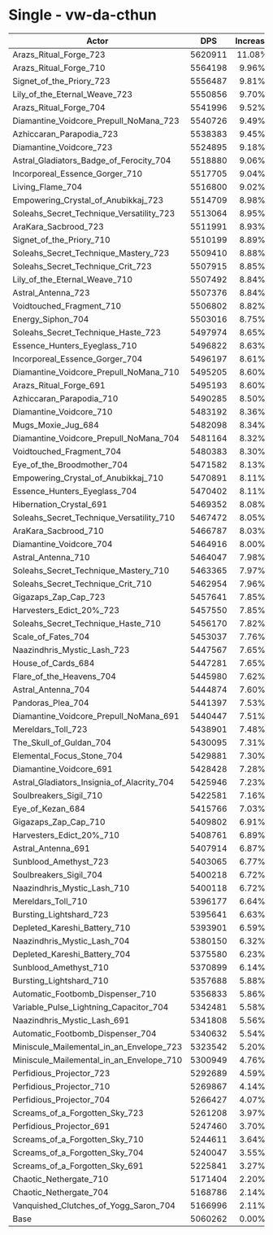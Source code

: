 # Single - vw-da-cthun
| Actor | DPS | Increase |
|---|:---:|:---:|
|Arazs_Ritual_Forge_723|5620911|11.08%|
|Arazs_Ritual_Forge_710|5564198|9.96%|
|Signet_of_the_Priory_723|5556487|9.81%|
|Lily_of_the_Eternal_Weave_723|5550856|9.70%|
|Arazs_Ritual_Forge_704|5541996|9.52%|
|Diamantine_Voidcore_Prepull_NoMana_723|5540726|9.49%|
|Azhiccaran_Parapodia_723|5538383|9.45%|
|Diamantine_Voidcore_723|5524895|9.18%|
|Astral_Gladiators_Badge_of_Ferocity_704|5518880|9.06%|
|Incorporeal_Essence_Gorger_710|5517705|9.04%|
|Living_Flame_704|5516800|9.02%|
|Empowering_Crystal_of_Anubikkaj_723|5514709|8.98%|
|Soleahs_Secret_Technique_Versatility_723|5513064|8.95%|
|AraKara_Sacbrood_723|5511991|8.93%|
|Signet_of_the_Priory_710|5510199|8.89%|
|Soleahs_Secret_Technique_Mastery_723|5509410|8.88%|
|Soleahs_Secret_Technique_Crit_723|5507915|8.85%|
|Lily_of_the_Eternal_Weave_710|5507492|8.84%|
|Astral_Antenna_723|5507376|8.84%|
|Voidtouched_Fragment_710|5506802|8.82%|
|Energy_Siphon_704|5503016|8.75%|
|Soleahs_Secret_Technique_Haste_723|5497974|8.65%|
|Essence_Hunters_Eyeglass_710|5496822|8.63%|
|Incorporeal_Essence_Gorger_704|5496197|8.61%|
|Diamantine_Voidcore_Prepull_NoMana_710|5495205|8.60%|
|Arazs_Ritual_Forge_691|5495193|8.60%|
|Azhiccaran_Parapodia_710|5490285|8.50%|
|Diamantine_Voidcore_710|5483192|8.36%|
|Mugs_Moxie_Jug_684|5482098|8.34%|
|Diamantine_Voidcore_Prepull_NoMana_704|5481164|8.32%|
|Voidtouched_Fragment_704|5480383|8.30%|
|Eye_of_the_Broodmother_704|5471582|8.13%|
|Empowering_Crystal_of_Anubikkaj_710|5470891|8.11%|
|Essence_Hunters_Eyeglass_704|5470402|8.11%|
|Hibernation_Crystal_691|5469352|8.08%|
|Soleahs_Secret_Technique_Versatility_710|5467472|8.05%|
|AraKara_Sacbrood_710|5466787|8.03%|
|Diamantine_Voidcore_704|5464916|8.00%|
|Astral_Antenna_710|5464047|7.98%|
|Soleahs_Secret_Technique_Mastery_710|5463365|7.97%|
|Soleahs_Secret_Technique_Crit_710|5462954|7.96%|
|Gigazaps_Zap_Cap_723|5457641|7.85%|
|Harvesters_Edict_20%_723|5457550|7.85%|
|Soleahs_Secret_Technique_Haste_710|5456170|7.82%|
|Scale_of_Fates_704|5453037|7.76%|
|Naazindhris_Mystic_Lash_723|5447567|7.65%|
|House_of_Cards_684|5447281|7.65%|
|Flare_of_the_Heavens_704|5445980|7.62%|
|Astral_Antenna_704|5444874|7.60%|
|Pandoras_Plea_704|5441397|7.53%|
|Diamantine_Voidcore_Prepull_NoMana_691|5440447|7.51%|
|Mereldars_Toll_723|5438901|7.48%|
|The_Skull_of_Guldan_704|5430095|7.31%|
|Elemental_Focus_Stone_704|5429881|7.30%|
|Diamantine_Voidcore_691|5428428|7.28%|
|Astral_Gladiators_Insignia_of_Alacrity_704|5425946|7.23%|
|Soulbreakers_Sigil_710|5422581|7.16%|
|Eye_of_Kezan_684|5415766|7.03%|
|Gigazaps_Zap_Cap_710|5409802|6.91%|
|Harvesters_Edict_20%_710|5408761|6.89%|
|Astral_Antenna_691|5407914|6.87%|
|Sunblood_Amethyst_723|5403065|6.77%|
|Soulbreakers_Sigil_704|5400218|6.72%|
|Naazindhris_Mystic_Lash_710|5400118|6.72%|
|Mereldars_Toll_710|5396177|6.64%|
|Bursting_Lightshard_723|5395641|6.63%|
|Depleted_Kareshi_Battery_710|5393901|6.59%|
|Naazindhris_Mystic_Lash_704|5380150|6.32%|
|Depleted_Kareshi_Battery_704|5375580|6.23%|
|Sunblood_Amethyst_710|5370899|6.14%|
|Bursting_Lightshard_710|5357688|5.88%|
|Automatic_Footbomb_Dispenser_710|5356833|5.86%|
|Variable_Pulse_Lightning_Capacitor_704|5342481|5.58%|
|Naazindhris_Mystic_Lash_691|5341808|5.56%|
|Automatic_Footbomb_Dispenser_704|5340632|5.54%|
|Miniscule_Mailemental_in_an_Envelope_723|5323542|5.20%|
|Miniscule_Mailemental_in_an_Envelope_710|5300949|4.76%|
|Perfidious_Projector_723|5292689|4.59%|
|Perfidious_Projector_710|5269867|4.14%|
|Perfidious_Projector_704|5266427|4.07%|
|Screams_of_a_Forgotten_Sky_723|5261208|3.97%|
|Perfidious_Projector_691|5247460|3.70%|
|Screams_of_a_Forgotten_Sky_710|5244611|3.64%|
|Screams_of_a_Forgotten_Sky_704|5240047|3.55%|
|Screams_of_a_Forgotten_Sky_691|5225841|3.27%|
|Chaotic_Nethergate_710|5171404|2.20%|
|Chaotic_Nethergate_704|5168786|2.14%|
|Vanquished_Clutches_of_Yogg_Saron_704|5166996|2.11%|
|Base|5060262|0.00%|
